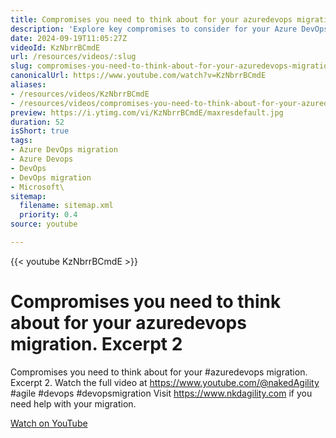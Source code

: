 ```yaml
---
title: Compromises you need to think about for your azuredevops migration. Excerpt 2
description: 'Explore key compromises to consider for your Azure DevOps migration in this insightful video excerpt. Watch now for expert guidance! #agile #devops'
date: 2024-09-19T11:05:27Z
videoId: KzNbrrBCmdE
url: /resources/videos/:slug
slug: compromises-you-need-to-think-about-for-your-azuredevops-migration-excerpt-2
canonicalUrl: https://www.youtube.com/watch?v=KzNbrrBCmdE
aliases:
- /resources/videos/KzNbrrBCmdE
- /resources/videos/compromises-you-need-to-think-about-for-your-azuredevops-migration-excerpt-2
preview: https://i.ytimg.com/vi/KzNbrrBCmdE/maxresdefault.jpg
duration: 52
isShort: true
tags:
- Azure DevOps migration
- Azure Devops
- DevOps
- DevOps migration
- Microsoft\
sitemap:
  filename: sitemap.xml
  priority: 0.4
source: youtube

---
```

{{< youtube KzNbrrBCmdE >}}

# Compromises you need to think about for your azuredevops migration. Excerpt 2

Compromises you need to think about for your #azuredevops migration. Excerpt 2. Watch the full video at https://www.youtube.com/@nakedAgility #agile #devops #devopsmigration Visit https://www.nkdagility.com if you need help with your migration.

[Watch on YouTube](https://www.youtube.com/watch?v=KzNbrrBCmdE)

